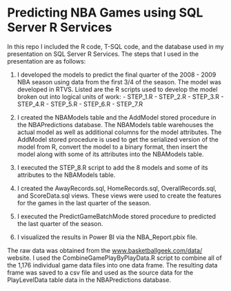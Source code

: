 # Predicting NBA Games using SQL Server R Services

In this repo I included the R code, T-SQL code, and the database used in my presentation on SQL Server R Services. The steps that I used in the presentation are as follows:

   1. I developed the models to predict the final quarter of the 2008 - 2009 NBA season using data from the first 3/4 of the season. The model was developed in RTVS. Listed are the R scripts used to develop the model broken out into logical units of work:
    - STEP_1.R
    - STEP_2.R
    - STEP_3.R
    - STEP_4.R
    - STEP_5.R
    - STEP_6.R
    - STEP_7.R

   2. I created the NBAModels table and the AddModel stored procedure in the NBAPredictions database. The NBAModels table warehouses the actual model as well as additional columns for the model attributes. The AddModel stored procedure is used to get the serialized version of the model from R, convert the model to a binary format, then insert the model along with some of its attributes into the NBAModels table.

   3. I executed the STEP_8.R script to add the 8 models and some of its attributes to the NBAModels table.

   4. I created the AwayRecords.sql, HomeRecords.sql, OverallRecords.sql, and ScoreData.sql views. These views were used to create the features for the games in the last quarter of the season.

   5. I executed the PredictGameBatchMode stored procedure to predicted the last quarter of the season.
   
   6. I visualized the results in Power BI via the NBA_Report.pbix file.

The raw data was obtained from the www.basketballgeek.com/data/ website. I used the CombineGamePlayByPlayData.R script to combine all of the 1,176 individual game data files into one data frame. The resulting data frame was saved to a csv file and used as the source data for the PlayLevelData table data in the NBAPredictions database.
